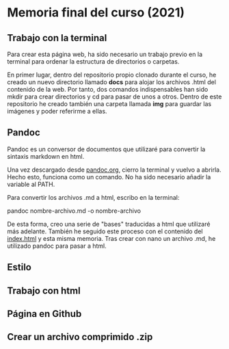 # Memoria final del curso (2021)

## Trabajo con la terminal

Para crear esta página web, ha sido necesario un trabajo previo en la terminal para ordenar la estructura de directorios o carpetas.

En primer lugar, dentro del repositorio propio clonado durante el curso, he creado un nuevo directorio llamado **docs** para alojar los archivos .html del contenido de la web. Por tanto, dos comandos indispensables han sido mkdir para crear directorios y cd para pasar de unos a otros. Dentro de este repositorio he creado también una carpeta llamada **img** para guardar las imágenes y poder referirme a ellas.

## Pandoc

Pandoc es un conversor de documentos que utilizaré para convertir la sintaxis markdown en html.

Una vez descargado desde [pandoc.org](https://pandoc.org/), cierro la terminal y vuelvo a abrirla. Hecho esto, funciona como un comando. No ha sido necesario añadir la variable al PATH.

Para convertir los archivos .md a html, escribo en la terminal:

pandoc nombre-archivo.md -o nombre-archivo

De esta forma, creo una serie de "bases" traducidas a html que utilizaré más adelante. También he seguido este proceso con el contenido del [index.html](index.html) y esta misma memoria. Tras crear con nano un archivo .md, he utilizado pandoc para pasar a html.

## Estilo



## Trabajo con html



## Página en Github



## Crear un archivo comprimido .zip
